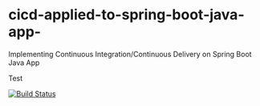# cicd-applied-to-spring-boot-java-app-
Implementing Continuous Integration/Continuous Delivery on Spring Boot Java App

Test

[![Build Status](https://travis-ci.com/shaiembon/cicd-applied-to-spring-boot-java-app-.svg)](https://travis-ci.com/shaiembon/cicd-applied-to-spring-boot-java-app-)

